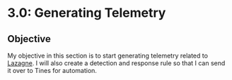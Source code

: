 # 3.0: Generating Telemetry
## Objective
My objective in this section is to start generating telemetry related to [Lazagne](https://github.com/AlessandroZ/LaZagne). I will also create a detection and response rule so that I can send it over to Tines for automation.
